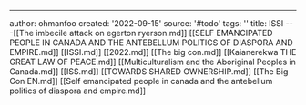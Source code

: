 ---
author: ohmanfoo
created: '2022-09-15'
source: '#todo'
tags: ''
title: ISSI
---[[The imbecile attack on egerton ryerson.md]]
[[SELF EMANCIPATED PEOPLE IN CANADA AND THE ANTEBELLUM POLITICS OF DIASPORA AND EMPIRE.md]]
[[ISSI.md]]
[[2022.md]]
[[The big con.md]]
[[Kaianerekwa THE GREAT LAW OF PEACE.md]]
[[Multiculturalism and the Aboriginal Peoples in Canada.md]]
[[ISS.md]]
[[TOWARDS SHARED OWNERSHIP.md]]
[[The Big Con EN.md]]
[[Self emancipated people in canada and the antebellum politics of diaspora and empire.md]]
